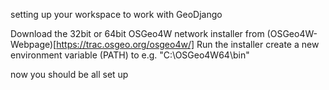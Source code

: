 setting up your workspace to work with GeoDjango

Download the ​32bit or ​64bit OSGeo4W network installer from (OSGeo4W-Webpage)[https://trac.osgeo.org/osgeo4w/]
Run the installer
create a new environment variable (PATH) to e.g. "C:\OSGeo4W64\bin"

now you should be all set up
